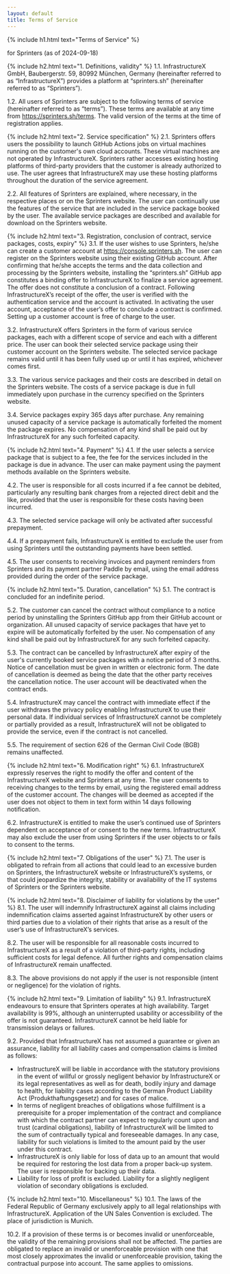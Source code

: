 ```yaml
---
layout: default
title: Terms of Service
---
```

{% include h1.html text="Terms of Service" %}

for Sprinters (as of 2024-09-18)

{% include h2.html text="1. Definitions, validity" %}
1.1. InfrastructureX GmbH, Baubergerstr. 59, 80992 München, Germany (hereinafter referred to as “InfrastructureX”) provides a platform at “sprinters.sh” (hereinafter referred to as “Sprinters”).

1.2. All users of Sprinters are subject to the following terms of service (hereinafter referred to as “terms”). These terms are available at any time from https://sprinters.sh/terms. The valid version of the terms at the time of registration applies.

{% include h2.html text="2. Service specification" %}
2.1. Sprinters offers users the possibility to launch GitHub Actions jobs on virtual machines running on the customer's own cloud accounts. These virtual machines are not operated by InfrastructureX. Sprinters rather accesses existing hosting platforms of third-party providers that the customer is already authorized to use. The user agrees that InfrastructureX may use these hosting platforms throughout the duration of the service agreement.

2.2. All features of Sprinters are explained, where necessary, in the respective places or on the Sprinters website. The user can continually use the features of the service that are included in the service package booked by the user. The available service packages are described and available for download on the Sprinters website.

{% include h2.html text="3. Registration, conclusion of contract, service packages, costs, expiry" %}
3.1. If the user wishes to use Sprinters, he/she can create a customer account at https://console.sprinters.sh. The user can register on the Sprinters website using their existing GitHub account. After confirming that he/she accepts the terms and the data collection and processing by the Sprinters website, installing the “sprinters.sh” GitHub app constitutes a binding offer to InfrastructureX to finalize a service agreement. The offer does not constitute a conclusion of a contract. Following InfrastructureX’s receipt of the offer, the user is verified with the authentication service and the account is activated. In activating the user account, acceptance of the user’s offer to conclude a contract is confirmed. Setting up a customer account is free of charge to the user.

3.2. InfrastructureX offers Sprinters in the form of various service packages, each with a different scope of service and each with a different price. The user can book their selected service package using their customer account on the Sprinters website. The selected service package remains valid until it has been fully used up or until it has expired, whichever comes first.

3.3. The various service packages and their costs are described in detail on the Sprinters website. The costs of a service package is due in full immediately upon purchase in the currency specified on the Sprinters website.

3.4. Service packages expiry 365 days after purchase. Any remaining unused capacity of a service package is automatically forfeited the moment the package expires. No compensation of any kind shall be paid out by InfrastructureX for any such forfeited capacity.

{% include h2.html text="4. Payment" %}
4.1. If the user selects a service package that is subject to a fee, the fee for the services included in the package is due in advance. The user can make payment using the payment methods available on the Sprinters website.

4.2. The user is responsible for all costs incurred if a fee cannot be debited, particularly any resulting bank charges from a rejected direct debit and the like, provided that the user is responsible for these costs having been incurred.

4.3. The selected service package will only be activated after successful prepayment.

4.4. If a prepayment fails, InfrastructureX is entitled to exclude the user from using Sprinters until the outstanding payments have been settled.

4.5. The user consents to receiving invoices and payment reminders from Sprinters and its payment partner Paddle by email, using the email address provided during the order of the service package.

{% include h2.html text="5. Duration, cancellation" %}
5.1. The contract is concluded for an indefinite period.

5.2. The customer can cancel the contract without compliance to a notice period by uninstalling the Sprinters GitHub app from their GitHub account or organization. All unused capacity of service packages that have yet to expire will be automatically forfeited by the user. No compensation of any kind shall be paid out by InfrastructureX for any such forfeited capacity.

5.3. The contract can be cancelled by InfrastructureX after expiry of the user's currently booked service packages with a notice period of 3 months. Notice of cancellation must be given in written or electronic form. The date of cancellation is deemed as being the date that the other party receives the cancellation notice. The user account will be deactivated when the contract ends.

5.4. InfrastructureX may cancel the contract with immediate effect if the user withdraws the privacy policy enabling InfrastructureX to use their personal data. If individual services of InfrastructureX cannot be completely or partially provided as a result, InfrastructureX will not be obligated to provide the service, even if the contract is not cancelled.

5.5. The requirement of section 626 of the German Civil Code (BGB) remains unaffected.

{% include h2.html text="6. Modification right" %}
6.1. InfrastructureX expressly reserves the right to modify the offer and content of the InfrastructureX website and Sprinters at any time. The user consents to receiving changes to the terms by email, using the registered email address of the customer account. The changes will be deemed as accepted if the user does not object to them in text form within 14 days following notification.

6.2. InfrastructureX is entitled to make the user’s continued use of Sprinters dependent on acceptance of or consent to the new terms. InfrastructureX may also exclude the user from using Sprinters if the user objects to or fails to consent to the terms.

{% include h2.html text="7. Obligations of the user" %}
7.1. The user is obligated to refrain from all actions that could lead to an excessive burden on Sprinters, the InfrastructureX website or InfrastructureX’s systems, or that could jeopardize the integrity, stability or availability of the IT systems of Sprinters or the Sprinters website.

{% include h2.html text="8. Disclaimer of liability for violations by the user" %}
8.1. The user will indemnify InfrastructureX against all claims including indemnification claims asserted against InfrastructureX by other users or third parties due to a violation of their rights that arise as a result of the user’s use of InfrastructureX’s services.

8.2. The user will be responsible for all reasonable costs incurred to InfrastructureX as a result of a violation of third-party rights, including sufficient costs for legal defence. All further rights and compensation claims of InfrastructureX remain unaffected.

8.3. The above provisions do not apply if the user is not responsible (intent or negligence) for the violation of rights.

{% include h2.html text="9. Limitation of liability" %}
9.1. InfrastructureX endeavours to ensure that Sprinters operates at high availability. Target availability is 99%, although an uninterrupted usability or accessibility of the offer is not guaranteed. InfrastructureX cannot be held liable for transmission delays or failures.

9.2. Provided that InfrastructureX has not assumed a guarantee or given an assurance, liability for all liability cases and compensation claims is limited as follows:
- InfrastructureX will be liable in accordance with the statutory provisions in the event of willful or grossly negligent behavior by InfrastructureX or its legal representatives as well as for death, bodily injury and damage to health, for liability cases according to the German Product Liability Act (Produkthaftungsgesetz) and for cases of malice.
- In terms of negligent breaches of obligations whose fulfillment is a prerequisite for a proper implementation of the contract and compliance with which the contract partner can expect to regularly count upon and trust (cardinal obligations), liability of InfrastructureX will be limited to the sum of contractually typical and foreseeable damages. In any case, liability for such violations is limited to the amount paid by the user under this contract.
- InfrastructureX is only liable for loss of data up to an amount that would be required for restoring the lost data from a proper back-up system. The user is responsible for backing up their data.
- Liability for loss of profit is excluded. Liability for a slightly negligent violation of secondary obligations is excluded.

{% include h2.html text="10.	Miscellaneous" %}
10.1. The laws of the Federal Republic of Germany exclusively apply to all legal relationships with InfrastructureX. Application of the UN Sales Convention is excluded. The place of jurisdiction is Munich.

10.2. If a provision of these terms is or becomes invalid or unenforceable, the validity of the remaining provisions shall not be affected. The parties are obligated to replace an invalid or unenforceable provision with one that most closely approximates the invalid or unenforceable provision, taking the contractual purpose into account. The same applies to omissions.
